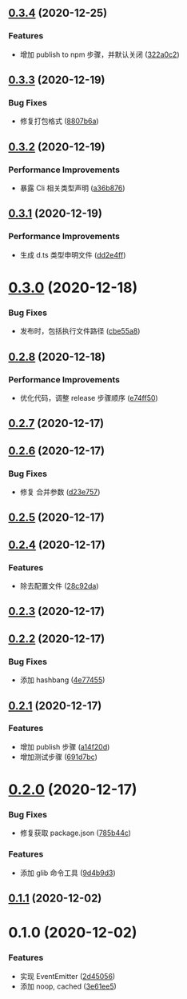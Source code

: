 ## [0.3.4](https://github.com/cwxyz007/glib/compare/v0.3.3...v0.3.4) (2020-12-25)


### Features

* 增加 publish to npm 步骤，并默认关闭 ([322a0c2](https://github.com/cwxyz007/glib/commit/322a0c21a20cf203275b11dccab528c1d5657e57))



## [0.3.3](https://github.com/cwxyz007/glib/compare/v0.3.2...v0.3.3) (2020-12-19)


### Bug Fixes

* 修复打包格式 ([8807b6a](https://github.com/cwxyz007/glib/commit/8807b6a4e9f19d26bd3bbfed949a81584771993f))



## [0.3.2](https://github.com/cwxyz007/glib/compare/v0.3.1...v0.3.2) (2020-12-19)


### Performance Improvements

* 暴露 Cli 相关类型声明 ([a36b876](https://github.com/cwxyz007/glib/commit/a36b876491c8deb991f0cff2230e2238c8ae2234))



## [0.3.1](https://github.com/cwxyz007/glib/compare/v0.3.0...v0.3.1) (2020-12-19)


### Performance Improvements

* 生成 d.ts 类型申明文件 ([dd2e4ff](https://github.com/cwxyz007/glib/commit/dd2e4ff69caa4d8979cd98dc8faac99b6d7c5492))



# [0.3.0](https://github.com/cwxyz007/glib/compare/v0.2.8...v0.3.0) (2020-12-18)


### Bug Fixes

* 发布时，包括执行文件路径 ([cbe55a8](https://github.com/cwxyz007/glib/commit/cbe55a872cd9e5c961fcc20cff70044c8e53339e))



## [0.2.8](https://github.com/cwxyz007/glib/compare/v0.2.7...v0.2.8) (2020-12-18)


### Performance Improvements

* 优化代码，调整 release 步骤顺序 ([e74ff50](https://github.com/cwxyz007/glib/commit/e74ff50922791fe370599160e15da5b3059c2a42))



## [0.2.7](https://github.com/cwxyz007/glib/compare/v0.2.6...v0.2.7) (2020-12-17)



## [0.2.6](https://github.com/cwxyz007/glib/compare/v0.2.5...v0.2.6) (2020-12-17)


### Bug Fixes

* 修复 合并参数 ([d23e757](https://github.com/cwxyz007/glib/commit/d23e757f4d6c3aadbca4447862b91a81a34cc64a))



## [0.2.5](https://github.com/cwxyz007/glib/compare/v0.2.4...v0.2.5) (2020-12-17)



## [0.2.4](https://github.com/cwxyz007/glib/compare/v0.2.3...v0.2.4) (2020-12-17)


### Features

* 除去配置文件 ([28c92da](https://github.com/cwxyz007/glib/commit/28c92da30e297fe85225fb0f9b170489943a6642))



## [0.2.3](https://github.com/cwxyz007/glib/compare/v0.2.2...v0.2.3) (2020-12-17)



## [0.2.2](https://github.com/cwxyz007/glib/compare/v0.2.1...v0.2.2) (2020-12-17)


### Bug Fixes

* 添加 hashbang ([4e77455](https://github.com/cwxyz007/glib/commit/4e7745554b1065b28f8dba35f551eb189566e792))



## [0.2.1](https://github.com/cwxyz007/glib/compare/v0.2.0...v0.2.1) (2020-12-17)


### Features

* 增加 publish 步骤 ([a14f20d](https://github.com/cwxyz007/glib/commit/a14f20dba78c8cb28a1e26d3a723deb613c4954c))
* 增加测试步骤 ([691d7bc](https://github.com/cwxyz007/glib/commit/691d7bc8c3d0857ddf6e58ca1657803e34684e6f))



# [0.2.0](https://github.com/cwxyz007/glib/compare/v0.1.1...v0.2.0) (2020-12-17)


### Bug Fixes

* 修复获取 package.json ([785b44c](https://github.com/cwxyz007/glib/commit/785b44c6cbb69e2a8b9073a10b2c171fc85e1a48))


### Features

* 添加 glib 命令工具 ([9d4b9d3](https://github.com/cwxyz007/glib/commit/9d4b9d34025277ddd9f81e409277d72228ea4bca))



## [0.1.1](https://github.com/cwxyz007/glib/compare/v0.1.0...v0.1.1) (2020-12-02)



# 0.1.0 (2020-12-02)


### Features

* 实现 EventEmitter ([2d45056](https://github.com/cwxyz007/glib/commit/2d45056c704784c462133fdc5a1b3a6d7810ca6b))
* 添加 noop, cached ([3e61ee5](https://github.com/cwxyz007/glib/commit/3e61ee584b77d576586808950bb55eff89f0153a))



